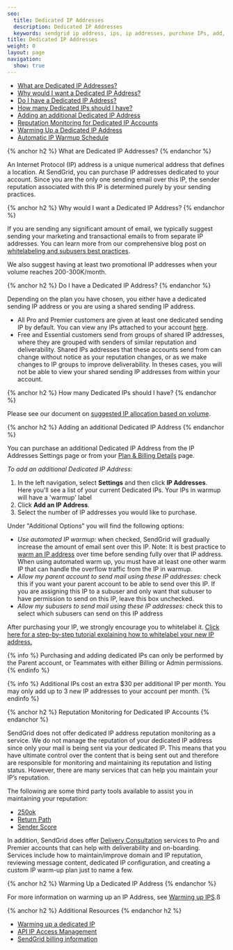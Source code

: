 ```yaml
---
seo:
  title: Dedicated IP Addresses
  description: Dedicated IP Addresses
  keywords: sendgrid ip address, ips, ip addresses, purchase IPs, add, additional, more, new, IP, address, purchase, dedicated, account, another, need, IPs, warmup, sending, originating, originate, plan, reputation, monitoring, monitor
title: Dedicated IP Addresses
weight: 0
layout: page
navigation:
  show: true
---
```


- [What are Dedicated IP Addresses?]()
- [Why would I want a Dedicated IP Address?]()
- [Do I have a Dedicated IP Address?]()
- [How many Dedicated IPs should I have?]()
- [Adding an additional Dedicated IP Address]()
- [Reputation Monitoring for Dedicated IP Accounts]()
- [Warming Up a Dedicated IP Address]()
- [Automatic IP Warmup Schedule]()

{% anchor h2 %}
What are Dedicated IP Addresses?
{% endanchor %}

An Internet Protocol (IP) address is a unique numerical address that defines a location. At SendGrid, you can purchase IP addresses dedicated to your account. Since you are the only one sending email over this IP, the sender reputation associated with this IP is determined purely by your sending practices.


{% anchor h2 %}
Why would I want a Dedicated IP Address?
{% endanchor %}

If you are sending any significant amount of email, we typically suggest sending your marketing and transactional emails to from separate IP addresses. You can learn more from our comprehensive blog post on [whitelabeling and subusers best practices](https://sendgrid.com/blog/whitelabeling-and-subusers-best-practices/).

We also suggest having at least two promotional IP addresses when your volume reaches 200-300K/month.


{% anchor h2 %}
Do I have a Dedicated IP Address?
{% endanchor %}

Depending on the plan you have chosen, you either have a dedicated sending IP address or you are using a shared sending IP address.

- All Pro and Premier customers are given at least one dedicated sending IP by default. You can view any IPs attached to your account [here](https://app.sendgrid.com/settings/ip_addresses).
- Free and Essential customers send from groups of shared IP addresses, where they are grouped with senders of similar reputation and deliverability. Shared IPs addresses that these accounts send from can change without notice as your reputation changes, or as we make changes to IP groups to improve deliverability. In theses cases, you will not be able to view your shared sending IP addresses from within your account.


{% anchor h2 %}
How many Dedicated IPs should I have?
{% endanchor %}

Please see our document on [suggested IP allocation based on volume](https://sendgrid.com/docs/assets/IPWarmupSchedule.pdf).


{% anchor h2 %}
Adding an additional Dedicated IP Address
{% endanchor %}

You can purchase an additional Dedicated IP Address from the IP Addresses Settings page or from your [Plan & Billing Details](https://app.sendgrid.com/settings/billing) page.

*To add an additional Dedicated IP Address:*

1. In the left navigation, select **Settings** and then click **IP Addresses**.  
   Here you'll see a list of your current Dedicated IPs. Your IPs in warmup will have a 'warmup' label
1. Click **Add an IP Address**. 
1. Select the number of IP addresses you would like to purchase.

Under "Additional Options" you will find the following options:

  * *Use automated IP warmup:* when checked, SendGrid will gradually increase the amount of email sent over this IP. Note: It is best practice to [warm an IP address]({{root_url}}/Classroom/Deliver/Delivery_Introduction/warming_up_ips.html) over time before sending fully over that IP address. When using automated warm up, you must have at least one other warm IP that can handle the overflow traffic from the IP in warmup.
  * *Allow my parent account to send mail using these IP addresses:* check this if you want your parent account to be able to send over this IP. If you are assigning this IP to a subuser and only want that subuser to have permission to send on this IP, leave this box unchecked.
  * *Allow my subusers to send mail using these IP addresses:* check this to select which subusers can send on this IP address

After purchasing your IP, we strongly encourage you to whitelabel it. [Click here for a step-by-step tutorial explaining how to whitelabel your new IP address.]({{root_url}}/Classroom/Basics/Whitelabel/setup_ip_whitelabel.html)

{% info %} Purchasing and adding dedicated IPs can only be performed by the Parent account, or Teammates with either Billing or Admin permissions. {% endinfo %}

{% info %} Additional IPs cost an extra $30 per additional IP per month. You may only add up to 3 new IP addresses to your account per month. {% endinfo %}


{% anchor h2 %}
Reputation Monitoring for Dedicated IP Accounts
{% endanchor %}

SendGrid does not offer dedicated IP address reputation monitoring as a service.  We do not manage the reputation of your dedicated IP address since only your mail is being sent via your dedicated IP. This means that you have ultimate control over the content that is being sent out and therefore are responsible for monitoring and maintaining its reputation and listing status. However, there are many services that can help you maintain your IP’s reputation.

The following are some third party tools available to assist you in maintaining your reputation:

* [250ok](https://250ok.com/tools/blacklists/)
* [Return Path](https://returnpath.com/request-a-demo-social/?sfdc=701000000006Za6&gclid=CIO88sevkcwCFRSPfgod6u8AXA)
* [Sender Score](https://www.senderscore.org/blacklistlookup/)

In addition, SendGrid does offer [Delivery Consultation](https://sendgrid.com/marketing/delivery-consult/) services to Pro and Premier accounts that can help with deliverability and on-boarding. Services include how to maintain/improve domain and IP reputation, reviewing message content, dedicated IP configuration, and creating a custom IP warm-up plan just to name a few.

{% anchor h2 %}
Warming Up a Dedicated IP Address
{% endanchor %}

For more information on warming up an IP Address, see [Warming up IPS]().ß

{% anchor h2 %}
Additional Resources
{% endanchor h2 %}

- [Warming up a dedicated IP]({{root_url}}/User_Guide/Settings/ip_warmup.html)
- [API IP Access Management]({{root_url}}/User_Guide/Settings/ip_access_management.html)
- [SendGrid billing information]({{root_url}}/User_Guide/Settings/billing.html)
